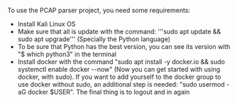 To use the PCAP parser project, you need some requirements:
  - Install Kali Linux OS
  - Make sure that all is update with the command:
'''sudo apt update && sudo apt upgrade''' (Specially the Python language)
  - To be sure that Python has the best version, you can see its version with "$ which python3" in the terminal
  - Install docker with the command "sudo apt install -y docker.io && sudo systemctl enable docker --now" (Now you can get started with using docker, with sudo). If you want to add yourself to the docker group to use docker without sudo, an additional step is needed: "sudo usermod -aG docker $USER". The final thing is to logout and in again


